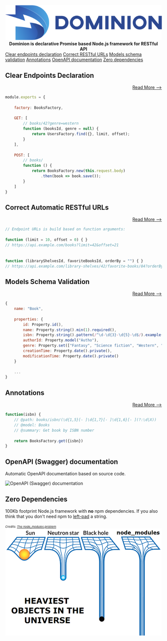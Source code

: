 <div style="text-align: center">
    <div class="homepage-logo">
        <img src="/assets/logo.svg" alt="Dominion Node.js RESTful API framework logo" />
    </div>
    <strong>Dominion is declarative Promise based Node.js framework for RESTful API</strong>
</div>


<div class="out-of-the-box">   
<a href="#clear-declaration" class="sp">Clear endpoints declaration</a>
<a href="#correct-restful-urls" class="sp">Correct RESTful URLs</a>
<a href="#models-schema-validation" class="sp">Models schema validation</a>    
<a href="#annotations" class="sp">Annotations</a>    
<a href="#openapi-documentation" class="sp">OpenAPI documentation</a>    
<a href="#zero-dependencies" class="sp">Zero dependencies</a>  
</div>

  
  
<div id="clear-declaration">

## Clear Endpoints Declaration
<div style="text-align: right"> 

[Read More &xrarr;](/controllers)
</div>

```js
module.exports = {

    factory: BooksFactory,

    GET: [
        // books/42?genre=western
        function (booksId, genre = null) {
            return UsersFactory.find({}, limit, offset);
        }
    ],

    POST: [
        // books/
        function () {
            return BooksFactory.new(this.request.body)
                .then(book => book.save());
        }
    ]
}
```
</div>

<div id="correct-restful-urls">

## Correct Automatic RESTful URLs
<div style="text-align: right"> 

[Read More &xrarr;](/controllers/uri-creation)
</div>

```js
// Endpoint URLs is build based on function arguments:

function (limit = 10, offset = 0) { }
// https://api.example.com/books?limit=42&offset=21


function (libraryShelvesId, favoriteBooksId, orderBy = "") { }
// https://api.example.com/library-shelves/42/favorite-books/84?orderBy=+author

```
</div>


<div id="models-schema-validation">

## Models Schema Validation
<div style="text-align: right"> 

[Read More &xrarr;](/properties)
</div>

```js
{
    name: "Book",
    
    properties: {
        id: Property.id(),
        name: Property.string().min(1).required(),
        isbn: Property.string().pattern(/^\d-\d{3}-\d{5}-\d$/).example("0-330-25864-8"),
        authorId: Property.model("Autho"),
        genre: Property.set(["Fantasy", "Science fiction", "Western", "Romance"]),
        creationTime: Property.date().private(),
        modificationTime: Property.date().private()
    }

    ...
}
```
</div>

<div id="annotations">

## Annotations
<div style="text-align: right"> 

[Read More &xrarr;](/annotations)
</div>

```js
function(isbn) {
    // @path: books/isbn/(\d{1,5}[- ]\d{1,7}[- ]\d{1,6}[- ](?:\d|X))
    // @model: Books    
    // @summary: Get book by ISBN number
    
    return BooksFactory.get({isbn})
}
```
</div>

<div id="openapi-documentation">

## OpenAPI (Swagger) documentation

Automatic OpenAPI documentation based on source code.

![OpenAPI (Swagger) documentation](/assets/openapі.png)
</div>

<div id="zero-dependencies">

## Zero Dependencies

100Kb footprint Node.js framework with __no__ npm dependencies. If you also think that
you don't need npm to [left-pad](https://www.theregister.co.uk/2016/03/23/npm_left_pad_chaos/) a string. 

_<small style="font-size:.6rem">Credits: [The node_modules problem](https://dev.to/leoat12/the-nodemodules-problem-29dc)</small>_
![OpenAPI (Swagger) documentation](/assets/node_modules.png)
</div>
